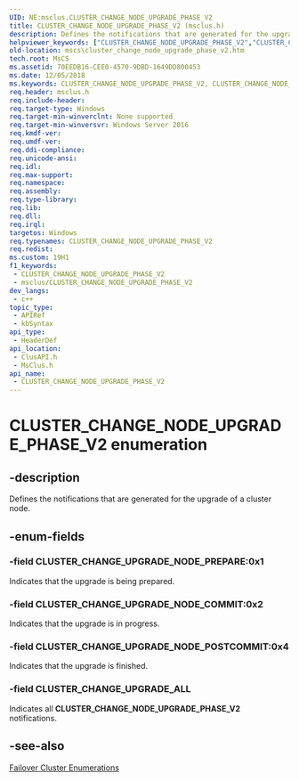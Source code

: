 ```yaml
---
UID: NE:msclus.CLUSTER_CHANGE_NODE_UPGRADE_PHASE_V2
title: CLUSTER_CHANGE_NODE_UPGRADE_PHASE_V2 (msclus.h)
description: Defines the notifications that are generated for the upgrade of a cluster node.
helpviewer_keywords: ["CLUSTER_CHANGE_NODE_UPGRADE_PHASE_V2","CLUSTER_CHANGE_NODE_UPGRADE_PHASE_V2 enumeration [Failover Cluster]","CLUSTER_CHANGE_UPGRADE_ALL","CLUSTER_CHANGE_UPGRADE_NODE_COMMIT","CLUSTER_CHANGE_UPGRADE_NODE_POSTCOMMIT","CLUSTER_CHANGE_UPGRADE_NODE_PREPARE","clusapi/CLUSTER_CHANGE_NODE_UPGRADE_PHASE_V2","clusapi/CLUSTER_CHANGE_UPGRADE_ALL","clusapi/CLUSTER_CHANGE_UPGRADE_NODE_COMMIT","clusapi/CLUSTER_CHANGE_UPGRADE_NODE_POSTCOMMIT","clusapi/CLUSTER_CHANGE_UPGRADE_NODE_PREPARE","msclus/CLUSTER_CHANGE_NODE_UPGRADE_PHASE_V2","msclus/CLUSTER_CHANGE_UPGRADE_ALL","msclus/CLUSTER_CHANGE_UPGRADE_NODE_COMMIT","msclus/CLUSTER_CHANGE_UPGRADE_NODE_POSTCOMMIT","msclus/CLUSTER_CHANGE_UPGRADE_NODE_PREPARE","mscs.cluster_change_node_upgrade_phase_v2"]
old-location: mscs\cluster_change_node_upgrade_phase_v2.htm
tech.root: MsCS
ms.assetid: 70EEDB16-CEE0-4570-9DBD-1649DD800453
ms.date: 12/05/2018
ms.keywords: CLUSTER_CHANGE_NODE_UPGRADE_PHASE_V2, CLUSTER_CHANGE_NODE_UPGRADE_PHASE_V2 enumeration [Failover Cluster], CLUSTER_CHANGE_UPGRADE_ALL, CLUSTER_CHANGE_UPGRADE_NODE_COMMIT, CLUSTER_CHANGE_UPGRADE_NODE_POSTCOMMIT, CLUSTER_CHANGE_UPGRADE_NODE_PREPARE, clusapi/CLUSTER_CHANGE_NODE_UPGRADE_PHASE_V2, clusapi/CLUSTER_CHANGE_UPGRADE_ALL, clusapi/CLUSTER_CHANGE_UPGRADE_NODE_COMMIT, clusapi/CLUSTER_CHANGE_UPGRADE_NODE_POSTCOMMIT, clusapi/CLUSTER_CHANGE_UPGRADE_NODE_PREPARE, msclus/CLUSTER_CHANGE_NODE_UPGRADE_PHASE_V2, msclus/CLUSTER_CHANGE_UPGRADE_ALL, msclus/CLUSTER_CHANGE_UPGRADE_NODE_COMMIT, msclus/CLUSTER_CHANGE_UPGRADE_NODE_POSTCOMMIT, msclus/CLUSTER_CHANGE_UPGRADE_NODE_PREPARE, mscs.cluster_change_node_upgrade_phase_v2
req.header: msclus.h
req.include-header: 
req.target-type: Windows
req.target-min-winverclnt: None supported
req.target-min-winversvr: Windows Server 2016
req.kmdf-ver: 
req.umdf-ver: 
req.ddi-compliance: 
req.unicode-ansi: 
req.idl: 
req.max-support: 
req.namespace: 
req.assembly: 
req.type-library: 
req.lib: 
req.dll: 
req.irql: 
targetos: Windows
req.typenames: CLUSTER_CHANGE_NODE_UPGRADE_PHASE_V2
req.redist: 
ms.custom: 19H1
f1_keywords:
 - CLUSTER_CHANGE_NODE_UPGRADE_PHASE_V2
 - msclus/CLUSTER_CHANGE_NODE_UPGRADE_PHASE_V2
dev_langs:
 - c++
topic_type:
 - APIRef
 - kbSyntax
api_type:
 - HeaderDef
api_location:
 - ClusAPI.h
 - MsClus.h
api_name:
 - CLUSTER_CHANGE_NODE_UPGRADE_PHASE_V2
---
```


# CLUSTER_CHANGE_NODE_UPGRADE_PHASE_V2 enumeration


## -description

Defines the notifications that are generated for the upgrade of a cluster node.

## -enum-fields

### -field CLUSTER_CHANGE_UPGRADE_NODE_PREPARE:0x1

Indicates that the upgrade is being prepared.

### -field CLUSTER_CHANGE_UPGRADE_NODE_COMMIT:0x2

Indicates that the upgrade is in progress.

### -field CLUSTER_CHANGE_UPGRADE_NODE_POSTCOMMIT:0x4

Indicates that the upgrade is finished.

### -field CLUSTER_CHANGE_UPGRADE_ALL

Indicates all <b>CLUSTER_CHANGE_NODE_UPGRADE_PHASE_V2</b> notifications.

## -see-also

<a href="/previous-versions/windows/desktop/mscs/cluster-enumerations">Failover Cluster Enumerations</a>
